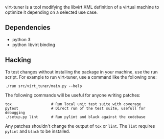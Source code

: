 virt-tuner is a tool modifying the libvirt XML definition of a virtual machine to optimize it
depending on a selected use case.

Dependencies
------------

 * python 3
 * python libvirt binding

Hacking
-------

To test changes without installing the package in your machine,
use the run script. For example to run virt-tuner, use a command
like the following one:

    ./run src/virt_tuner/main.py --help

The following commands will be useful for anyone writing patches:

    tox                  # Run local unit test suite with coverage
    pytest               # Direct run of the test suite, usefull for debugging
    ./setup.py lint      # Run pylint and black against the codebase

Any patches shouldn't change the output of `tox` or `lint`. The `lint` requires `pylint` and `black` to be installed.
